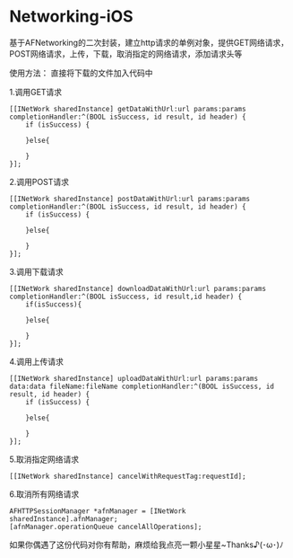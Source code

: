 # Networking-iOS
基于AFNetworking的二次封装，建立http请求的单例对象，提供GET网络请求，POST网络请求，上传，下载，取消指定的网络请求，添加请求头等


使用方法：
直接将下载的文件加入代码中

1.调用GET请求

    [[INetWork sharedInstance] getDataWithUrl:url params:params completionHandler:^(BOOL isSuccess, id result, id header) {
        if (isSuccess) {
        
        }else{

        }    
    }];
2.调用POST请求

    [[INetWork sharedInstance] postDataWithUrl:url params:params completionHandler:^(BOOL isSuccess, id result, id header) {
        if (isSuccess) {

        }else{

        } 
    }];
3.调用下载请求

    [[INetWork sharedInstance] downloadDataWithUrl:url params:params completionHandler:^(BOOL isSuccess, id result,id header) {
        if(isSuccess){
      
        }else{
      
        }
    }];
4.调用上传请求

    [[INetWork sharedInstance] uploadDataWithUrl:url params:params data:data fileName:fileName completionHandler:^(BOOL isSuccess, id result, id header) {
        if (isSuccess) {

        }else{

        }
    }];
5.取消指定网络请求
    
    [[INetWork sharedInstance] cancelWithRequestTag:requestId];
    
6.取消所有网络请求

    AFHTTPSessionManager *afnManager = [INetWork sharedInstance].afnManager;
    [afnManager.operationQueue cancelAllOperations];
    

如果你偶遇了这份代码对你有帮助，麻烦给我点亮一颗小星星~Thanks♪(･ω･)ﾉ
